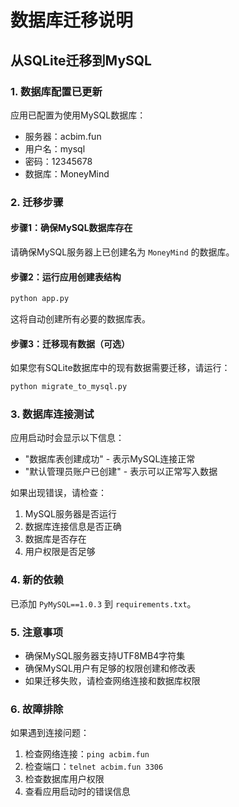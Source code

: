 # 数据库迁移说明

## 从SQLite迁移到MySQL

### 1. 数据库配置已更新

应用已配置为使用MySQL数据库：
- 服务器：acbim.fun
- 用户名：mysql
- 密码：12345678
- 数据库：MoneyMind

### 2. 迁移步骤

#### 步骤1：确保MySQL数据库存在
请确保MySQL服务器上已创建名为 `MoneyMind` 的数据库。

#### 步骤2：运行应用创建表结构
```bash
python app.py
```
这将自动创建所有必要的数据库表。

#### 步骤3：迁移现有数据（可选）
如果您有SQLite数据库中的现有数据需要迁移，请运行：
```bash
python migrate_to_mysql.py
```

### 3. 数据库连接测试

应用启动时会显示以下信息：
- "数据库表创建成功" - 表示MySQL连接正常
- "默认管理员账户已创建" - 表示可以正常写入数据

如果出现错误，请检查：
1. MySQL服务器是否运行
2. 数据库连接信息是否正确
3. 数据库是否存在
4. 用户权限是否足够

### 4. 新的依赖

已添加 `PyMySQL==1.0.3` 到 `requirements.txt`。

### 5. 注意事项

- 确保MySQL服务器支持UTF8MB4字符集
- 确保MySQL用户有足够的权限创建和修改表
- 如果迁移失败，请检查网络连接和数据库权限

### 6. 故障排除

如果遇到连接问题：
1. 检查网络连接：`ping acbim.fun`
2. 检查端口：`telnet acbim.fun 3306`
3. 检查数据库用户权限
4. 查看应用启动时的错误信息 